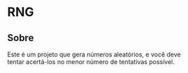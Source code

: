 <h1>RNG</h1>
  <h2>Sobre</h2>
    <p>Este é um projeto que gera números aleatórios, e você deve<br/>tentar acertá-los no menor número de tentativas possível.</p>

